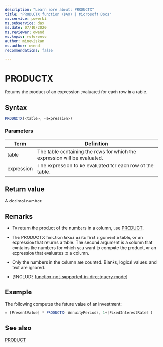 ```yaml
---
description: "Learn more about: PRODUCTX"
title: "PRODUCTX function (DAX) | Microsoft Docs"
ms.service: powerbi 
ms.subservice: dax 
ms.date: 07/10/2020
ms.reviewer: owend
ms.topic: reference
author: minewiskan
ms.author: owend 
recommendations: false

---
```

# PRODUCTX

Returns the product of an expression evaluated for each row in a table.  
  
## Syntax  
  
```js
PRODUCTX(<table>, <expression>)  
```
  
### Parameters  
  
|Term|Definition|  
|--------|--------------|  
|table|The table containing the rows for which the expression will be evaluated.|  
|expression|The expression to be evaluated for each row of the table.|  
  
## Return value

A decimal number.  
  
## Remarks

- To return the product of the numbers in a column, use [PRODUCT](product-function-dax.md).  

- The PRODUCTX function takes as its first argument a table, or an expression that returns a table. The second argument is a column that contains the numbers for which you want to compute the product, or an expression that evaluates to a column.  
  
- Only the numbers in the column are counted. Blanks, logical values, and text are ignored.  

- [!INCLUDE [function-not-supported-in-directquery-mode](includes/function-not-supported-in-directquery-mode.md)]

## Example

The following computes the future value of an investment:  
  
```js
= [PresentValue] * PRODUCTX( AnnuityPeriods, 1+[FixedInterestRate] )  
```
  
## See also

[PRODUCT](product-function-dax.md)  
